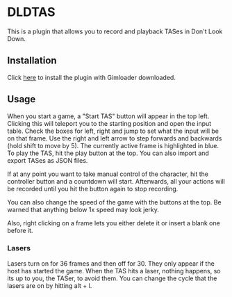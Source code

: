 # DLDTAS

This is a plugin that allows you to record and playback TASes in Don't Look Down.

## Installation

Click [here](https://gimloader.github.io/install/?installUrl=https://raw.githubusercontent.com/Gimloader/client-plugins/main/plugins/DLDTAS/build/DLDTAS.js) to install the plugin with Gimloader downloaded.

## Usage

When you start a game, a "Start TAS" button will appear in the top left. Clicking this will teleport you to the starting position and open the input table. Check the boxes for left, right and jump to set what the input will be on that frame. Use the right and left arrow to step forwards and backwards (hold shift to move by 5). The currently active frame is highlighted in blue. To play the TAS, hit the play button at the top. You can also import and export TASes as JSON files.

If at any point you want to take manual control of the character, hit the controller button and a countdown will start. Afterwards, all your actions will be recorded until you hit the button again to stop recording.

You can also change the speed of the game with the buttons at the top. Be warned that anything below 1x speed may look jerky.

Also, right clicking on a frame lets you either delete it or insert a blank one before it.

### Lasers

Lasers turn on for 36 frames and then off for 30. They only appear if the host has started the game. When the TAS hits a laser, nothing happens, so its up to you, the TASer, to avoid them. You can change the cycle that the lasers are on by hitting alt + l.